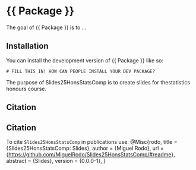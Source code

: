 <!-- README.md is generated from README.Rmd. Please edit that file -->

# {{ Package }}

<!-- badges: start -->
<!-- badges: end -->

The goal of {{ Package }} is to …

## Installation

You can install the development version of {{ Package }} like so:

    # FILL THIS IN! HOW CAN PEOPLE INSTALL YOUR DEV PACKAGE?

The purpose of Slides25HonsStatsComp is to create slides for
thestatistics honours course.

## Citation

## Citation

To cite `Slides25HonsStatsComp` in publications use: @Misc{rodo, title =
{Slides25HonsStatsComp: Slides}, author = {Miguel Rodo}, url =
{<https://github.com/MiguelRodo/Slides25HonsStatsComp/#readme>},
abstract = {Slides}, version = {0.0.0-1}, }
